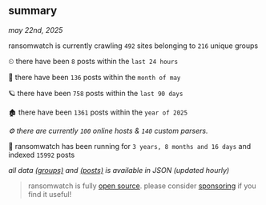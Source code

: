 
## summary
_may 22nd, 2025_

ransomwatch is currently crawling `492` sites belonging to `216` unique groups

⏲ there have been `8` posts within the `last 24 hours`

🦈 there have been `136` posts within the `month of may`

🪐 there have been `758` posts within the `last 90 days`

🏚 there have been `1361` posts within the `year of 2025`

_⚙️ there are currently `100` online hosts & `140` custom parsers._

🦕 ransomwatch has been running for `3 years, 8 months and 16 days` and indexed `15992` posts

_all data  [(groups)](http://ransomwhat.telemetry.ltd/groups) and [(posts)](http://ransomwhat.telemetry.ltd/posts) is available in JSON (updated hourly)_

> ransomwatch is fully [open source](https://github.com/joshhighet/ransomwatch#ransomwatch--). please consider [sponsoring](https://github.com/sponsors/joshhighet) if you find it useful!
